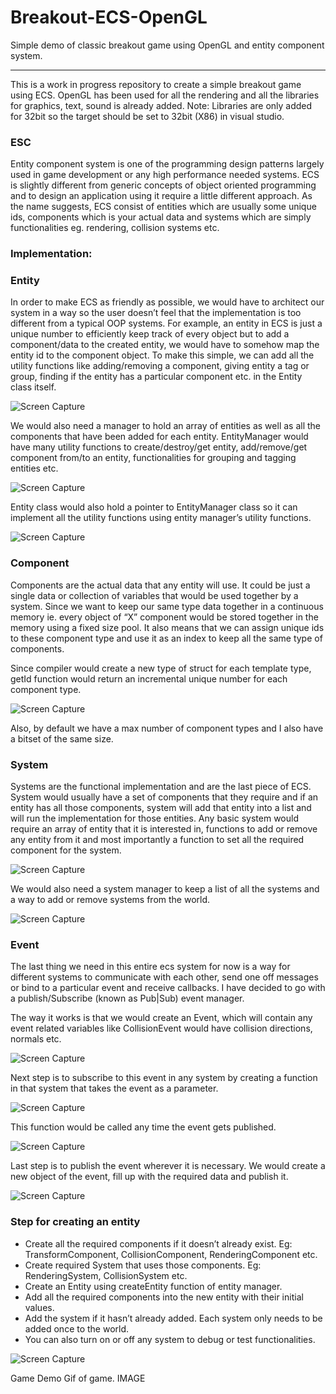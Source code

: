 # Breakout-ECS-OpenGL
Simple demo of classic breakout game using OpenGL and entity component system.

-----------
This is a work in progress repository to create a simple breakout game using ECS. OpenGL has been used for all the rendering and all the libraries for graphics, text, sound is already added. 
Note: Libraries are only added for 32bit so the target should be set to 32bit (X86) in visual studio.  

### ESC
Entity component system is one of the programming design patterns largely used in game development or any high performance needed systems. ECS is slightly different from generic concepts of object oriented programming and to design an application using it require a little different approach. 
As the name suggests, ECS consist of entities which are usually some unique ids, components which is your actual data and systems which are simply functionalities eg. rendering, collision systems etc.  

### Implementation:

### Entity
In order to make ECS as friendly as possible, we would have to architect our system in a way so the user doesn’t feel that the implementation is too different from a typical OOP systems. For example, an entity in ECS is just a unique number to efficiently keep track of every object but to add a component/data to the created entity, we would have to somehow map the entity id to the component object. 
To make this simple, we can add all the utility functions like adding/removing a component, giving entity a tag or group, finding if the entity has a particular component etc. in the Entity class itself. 

![Screen Capture](https://raw.githubusercontent.com/swastik1992/Breakout-ECS-OpenGL/master/Images/entity.png?token=AIDBJXYN5HCFU4KIOQUSEA26FAR5O)

We would also need a manager to hold an array of entities as well as all the components that have been added for each entity. 
EntityManager would have many utility functions to create/destroy/get entity, add/remove/get component from/to an entity, functionalities for grouping and tagging entities etc. 

![Screen Capture](https://raw.githubusercontent.com/swastik1992/Breakout-ECS-OpenGL/master/Images/entitymanager.PNG?token=AIDBJXYIYBK4FVQRXGB3JM26FASHW)

Entity class would also hold a pointer to EntityManager class so it can implement all the utility functions using entity manager’s utility functions.

![Screen Capture](https://raw.githubusercontent.com/swastik1992/Breakout-ECS-OpenGL/master/Images/entitymanager-pointer.png?token=AIDBJX4VEYTG7N5HG2X5NNC6FASK6)

### Component
Components are the actual data that any entity will use. It could be just a single data or collection of variables that would be used together by a system. Since we want to keep our same type data together in a continuous memory ie. every object of “X” component would be stored together in the memory using a fixed size pool. It also means that we can assign unique ids to these component type and use it as an index to keep all the same type of components.

Since compiler would create a new type of struct for each template type, getId function would return an incremental unique number for each component type.

![Screen Capture](https://raw.githubusercontent.com/swastik1992/Breakout-ECS-OpenGL/master/Images/component.PNG?token=AIDBJXYH5WVRSYGRKT2ZMW26FASSU)

Also, by default we have a max number of component types and I also have a bitset of the same size. 
### System
Systems are the functional implementation and are the last piece of ECS. System would usually have a set of components that they require and if an entity has all those components, system will add that entity into a list and will run the implementation for those entities. 
Any basic system would require an array of entity that it is interested in, functions to add or remove any entity from it and most importantly a function to set all the required component for the system. 

![Screen Capture](https://raw.githubusercontent.com/swastik1992/Breakout-ECS-OpenGL/master/Images/system.PNG?token=AIDBJX2DDSXRPGDBA64GLYS6FASYU)

We would also need a system manager to keep a list of all the systems and a way to add or remove systems from the world. 

![Screen Capture](https://raw.githubusercontent.com/swastik1992/Breakout-ECS-OpenGL/master/Images/system-manager.PNG?token=AIDBJX7GCOB4TZPR6NPSOGC6FASYY)

### Event
The last thing we need in this entire ecs system for now is a way for different systems to communicate with each other, send one off messages or bind to a particular event and receive callbacks.
I have decided to go with a publish/Subscribe (known as Pub|Sub) event manager. 

The way it works is that we would create an Event, which will contain any event related variables like CollisionEvent would have collision directions, normals etc.

![Screen Capture](https://raw.githubusercontent.com/swastik1992/Breakout-ECS-OpenGL/master/Images/event.PNG?token=AIDBJX3GMV2YI6SG52HIM5C6FAS4C)

 Next step is to subscribe to this event in any system by creating a function in that system that takes the event as a parameter. 
 
![Screen Capture](https://raw.githubusercontent.com/swastik1992/Breakout-ECS-OpenGL/master/Images/event-subscribe.PNG?token=AIDBJX4VLHPZY2VMCRS6J226FAS4E)

This function would be called any time the event gets published.

![Screen Capture](https://raw.githubusercontent.com/swastik1992/Breakout-ECS-OpenGL/master/Images/damage-event.PNG?token=AIDBJXYXL5IFOQSX4VMGP4K6FAS62)

Last step is to publish the event wherever it is necessary. We would create a new object of the event, fill up with the required data and publish it. 

![Screen Capture](https://raw.githubusercontent.com/swastik1992/Breakout-ECS-OpenGL/master/Images/event-publish.PNG?token=AIDBJX4HGN4TV5H2337T7WC6FAS7A)
 
### Step for creating an entity
* Create all the required components if it doesn’t already exist. Eg: TransformComponent, CollisionComponent, RenderingComponent etc.
* Create required System that uses those components.  Eg: RenderingSystem, CollisionSystem etc. 
* Create an Entity using createEntity function of entity manager. 
* Add all the required components into the new entity with their initial values.
* Add the system if it hasn’t already added. Each system only needs to be added once to the world.
* You can also turn on or off any system to debug or test functionalities. 

![Screen Capture](https://raw.githubusercontent.com/swastik1992/Breakout-ECS-OpenGL/master/Images/step-demo.PNG?token=AIDBJXZRQASHALQL3CX7LFK6FAS64)


Game Demo
Gif of game.
IMAGE

